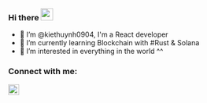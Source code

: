 ### Hi there <img src="https://media.giphy.com/media/hvRJCLFzcasrR4ia7z/giphy.gif" width="25px">



- 💜 I’m @kiethuynh0904, I'm a React developer
- 🌱 I’m currently learning Blockchain with #Rust & Solana
- 👀 I’m interested in everything in the world ^^

### Connect with me:

<a href="https://www.facebook.com/tuan.kiet.39566">
  <img align="left" alt="kiethuynh_facebook" width="22px" src="https://raw.githubusercontent.com/peterthehan/peterthehan/7029bb807325ea4ed58ee1fdef16f6f4780c8654/assets/facebook.svg" />
</a>

<br />
